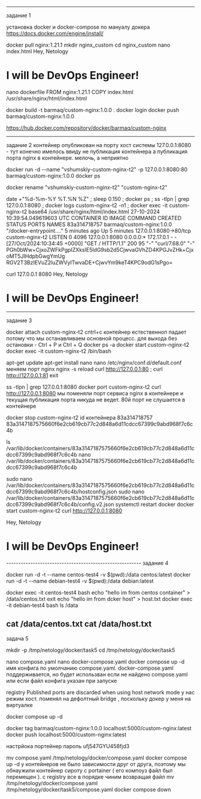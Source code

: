 ---------------------------------------------------------
задание 1

установка docker и docker-compose по мануалу докера
https://docs.docker.com/engine/install/

docker pull nginx:1.21.1
mkdir nginx_custom
cd nginx_custom
nano index.html
	<html>
	<head>
	Hey, Netology
	</head>
	<body>
	<h1>I will be DevOps Engineer!</h1>
	</body>
	</html>
nano dockerfile
	FROM nginx:1.21.1
	COPY index.html /usr/share/nginx/html/index.html

docker build -t barmaq/custom-nginx:1.0.0 .
docker login
docker push barmaq/custom-nginx:1.0.0

https://hub.docker.com/repository/docker/barmaq/custom-nginx

------------------------------------------------------
задание 2
контейнер опубликован на порту хост системы 127.0.0.1:8080 - тут конечно имелось ввиду не публикация контейнера а публикация порта nginx в контейнере. мелочь, а неприятно


docker run -d --name "vshumskiy-custom-nginx-t2" -p 127.0.0.1:8080:80 barmaq/custom-nginx:1.0.0
docker ps

docker rename "vshumskiy-custom-nginx-t2" "custom-nginx-t2"

date +"%d-%m-%Y %T.%N %Z" ; sleep 0.150 ; docker ps ; ss -tlpn | grep 127.0.0.1:8080  ; docker logs custom-nginx-t2 -n1 ; docker exec -it custom-nginx-t2 base64 /usr/share/nginx/html/index.html
27-10-2024 10:39:54.049619603 UTC
CONTAINER ID   IMAGE                       COMMAND                  CREATED         STATUS         PORTS                    NAMES
83a314718757   barmaq/custom-nginx:1.0.0   "/docker-entrypoint.…"   5 minutes ago   Up 5 minutes   127.0.0.1:8080->80/tcp   custom-nginx-t2
LISTEN  0        4096           127.0.0.1:8080           0.0.0.0:*
172.17.0.1 - - [27/Oct/2024:10:34:45 +0000] "GET / HTTP/1.1" 200 95 "-" "curl/7.68.0" "-"
PGh0bWw+CjxoZWFkPgpIZXksIE5ldG9sb2d5CjwvaGVhZD4KPGJvZHk+CjxoMT5JIHdpbGwgYmUg
RGV2T3BzIEVuZ2luZWVyITwvaDE+CjwvYm9keT4KPC9odG1sPgo=

curl 127.0.0.1 8080
	<html>
	<head>
	Hey, Netology
	</head>
	<body>
	<h1>I will be DevOps Engineer!</h1>
	</body>
	</html>



--------------------------------------------------------
задание 3

docker attach custom-nginx-t2
cntrl+c
контейнер естественноп падает потому что мы останавливаем основной процесс. для выхода без остановки - Ctrl + P и Ctrl + Q
docker ps -a
docker start custom-nginx-t2
docker exec -it custom-nginx-t2 /bin/bash

apt-get update
apt-get install nano
nano /etc/nginx/conf.d/default.conf
меняем порт nginx 
nginx -s reload
curl http://127.0.0.1:80 ; curl http://127.0.0.1:81
exit

ss -tlpn | grep 127.0.0.1:8080
docker port custom-nginx-t2
curl http://127.0.0.1:8080
мы поменяли порт сервиса nginx в контейнере и текущая публикация порта никуда не ведет. 80й порт не слушается в контейнере

docker stop custom-nginx-t2
id контейнера 83a314718757
83a3147187575660f6e2cb619cb77c2d848a6d11cdcc67399c9abd968f7c6c4b

ls /var/lib/docker/containers/83a3147187575660f6e2cb619cb77c2d848a6d11cdcc67399c9abd968f7c6c4b
nano /var/lib/docker/containers/83a3147187575660f6e2cb619cb77c2d848a6d11cdcc67399c9abd968f7c6c4b

sudo nano /var/lib/docker/containers/83a3147187575660f6e2cb619cb77c2d848a6d11cdcc67399c9abd968f7c6c4b/hostconfig.json
sudo nano /var/lib/docker/containers/83a3147187575660f6e2cb619cb77c2d848a6d11cdcc67399c9abd968f7c6c4b/config.v2.json
systemctl restart docker
docker start custom-nginx-t2
curl http://127.0.0.1:8080
<html>
<head>
Hey, Netology
</head>
<body>
<h1>I will be DevOps Engineer!</h1>
</body>
</html>
--------------------------------------------------------
задание 4


docker run -d -t --name centos-test4 -v $(pwd):/data centos:latest
docker run -d -t --name debian-test4 -v $(pwd):/data debian:latest

docker exec -it centos-test4 bash
echo "hello im from centos container" > /data/centos.txt
exit
echo "hello im from dcker host" > host.txt
docker exec -it debian-test4 bash
ls /data

cat /data/centos.txt
cat /data/host.txt
----------------------------------------------------------
задача 5

mkdir -p /tmp/netology/docker/task5
cd /tmp/netology/docker/task5

nano compose.yaml
nano docker-compose.yaml
docker compose up -d
имя конфига по умолчанию compose.yaml. docker-compose.yaml поддерживается, но будет использван если не найдено compose.yaml или если файл конфига указан при запуске

registry Published ports are discarded when using host network mode 
у нас режим хост. поменял на дефолтный bridge , поскольку докер у меня на виртуалке

docker compose up -d

docker tag barmaq/custom-nginx:1.0.0 localhost:5000/custom-nginx:latest
docker push localhost:5000/custom-nginx:latest

настрйока портейнер
пароль ufj547GYU458fjd3

mv compose.yaml /tmp/netology/docker/compose.yaml
docker compose up -d
у контейнеров не было зависимости друг от друга, поэтому мы обнаужили контейнер сироту с portainer ( его компоуз файл был перемещен ). c registry все в порядке
чиним возвращая файл
mv /tmp/netology/docker/compose.yaml /tmp/netology/docker/task5/compose.yaml
docker compose down
